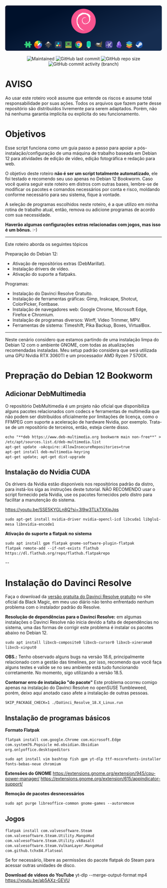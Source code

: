 <p align="center">
<img width="800px" src="https://raw.githubusercontent.com/eddiecsilva/debian-post-install/main/img/project_thumb.png" align="center" alt="white" /><br><br>
 
<!-- (site para ícones: https://shields.io/ ) -->
 
<img alt="Maintained" src="https://img.shields.io/badge/Maintained%3F-Yes-green">
<img alt="GitHub last commit" src="https://img.shields.io/github/last-commit/eddiecsilva/debian-post-install">
<img alt="GitHub repo size" src="https://img.shields.io/github/repo-size/eddiecsilva/debian-post-install">
<img alt="GitHub commit activity (branch)" src="https://img.shields.io/github/commit-activity/y/eddiecsilva/debian-post-install">

</p>

# AVISO
Ao usar este roteiro você assume que entende os riscos e assume total responsabilidade por suas ações. Todos os arquivos que fazem parte desse repositório são distribuídos livremente para serem adaptados. Porém, não há nenhuma garantia implícita ou explícita do seu funcionamento.

# Objetivos
Esse script funciona como um guia passo a passo para apoiar a pós-instalação/configuração de uma máquina de trabalho baseada em Debian 12 para atividades de edição de vídeo, edição fotográfica e redação para web.

O objetivo deste roteiro **não é ser um script totalmente automatizado**, ele foi testado e recomendo seu uso apenas no Debian 12 Bookworm. Caso você queira seguir este roteiro em distros com outras bases, lembre-se de modificar os pacotes e comandos necessários por conta e risco, moldando conforme necessário para seu sistema, fique à vontade.

A seleção de programas escolhidos neste roteiro, é a que utilizo em minha rotina de trabalho atual, então, remova ou adicione programas de acordo com sua necessidade.

**Haverão algumas configurações extras relacionadas com jogos, mas isso é um bônus.** :-)

---

Este roteiro aborda os seguintes tópicos

Preparação do Debian 12:
- Ativação de repositórios extras (DebMarillat).
- Instalação drivers de vídeo.
- Ativação do suporte a flatpaks.

Programas:
- Instalação do Davinci Resolve Gratuito.
- Instalação de ferramentas gráficas: Gimp, Inskcape, Shotcut, ColorPicker, Fontbase.
- Instalação de navegadores web: Google Chrome, Microsoft Edge, Firefox e Chromium.
- Instalação de programas diversos: Winff, Video Trimmer, MPV.
- Ferramentas de sistema: Timeshift, Pika Backup, Boxes, VirtualBox.

---
Neste cenário considero que estamos partindo de uma instalação limpa do Debian 12 com o ambiente GNOME, com todas as atualizações recomendadas instaladas.
Meu setup padrão considera que será utilizada uma GPU Nvidia RTX 3060TI e um processador AMD Ryzen 7 5700X. 

# Prepração do Debian 12 Bookworm

## Adicionar DebMultimedia
O repositório DebMultimedia é um projeto não oficial que disponibiliza alguns pacotes relacionados com codecs e ferramentas de multimedia que não podem ser distribuídos oficialmente por limitações de licença, como o FFMPEG com suporte a aceleração de hardware Nvidia, por exemplo. Trata-se de um repositório de terceiros, então, esteja ciente disso.

```
echo "**deb https://www.deb-multimedia.org bookworm main non-free**" > /etc/apt/sources.list.d/deb-multimedia.list
apt-get update -oAcquire::AllowInsecureRepositories=true
apt-get install deb-multimedia-keyring
apt-get update; apt-get dist-upgrade
```

## Instalação do Nvidia CUDA
Os drivers da Nvidia estão disponíveis nos repositórios padrão da distro, para instá-los siga as instruções deste tutorial. 
NÃO RECOMENDO usar o script fornecido pela Nvidia, use os pacotes fornecidos pelo distro para facilitar a manutenção do sistema.

https://youtu.be/SSE5KYGLn8Q?si=3l9w3TLkTXXjpJqs

```
sudo apt-get install nvidia-driver nvidia-opencl-icd libcuda1 libglu1-mesa libnvidia-encode1
```

**Ativação do suporte a flatpak no sistema**
```
sudo apt install gpm flatpak gnome-software-plugin-flatpak
flatpak remote-add --if-not-exists flathub https://dl.flathub.org/repo/flathub.flatpakrepo
```


--

# Instalação do Davinci Resolve
Faça o download da [versão gratuita do Davinci Resolve gratuito](https://www.blackmagicdesign.com/br/products/davinciresolve) no site oficial da Black Magic, em meu uso diário não tenho enfrentado nenhum problema com o instalador padrão do Resolve. 

**Resolução de dependências para o Davinci Resolve:** em algumas instalações o Davinci Resolve não inicia devido a falta de dependências no sistema, uma das formas de corrigir este problema é instalar os pacotes abaixo no Debian 12.

```
sudo apt install libxcb-composite0 libxcb-cursor0 libxcb-xinerama0 libxcb-xinput0
```

**OBS.:** Tenho observado alguns bugs na versão 18.6, principalmente relacionado com a gestão das timelines, por isso, recomendo que você faça alguns testes e valide se no seu ambiente está tudo funcionando corretamente. No momento, sigo utilizando a versão 18.5.


**Contornar erro de instalação "do pacote"**
Este problema ocorreu comigo apenas na instalação do Davinci Resolve no openSUSE Tumbleweed, porém, deixo aqui anotado caso afete a instalação de outras pessoas.

```
SKIP_PACKAGE_CHECK=1 ./DaVinci_Resolve_18.X_Linux.run
```



## Instalação de programas básicos

**Formato Flatpak**
```
flatpak install com.google.Chrome com.microsoft.Edge com.system76.Popsicle md.obsidian.Obsidian org.onlyoffice.desktopeditors
```


```
sudo apt install vim bashtop fish gpm yt-dlp ttf-mscorefonts-installer fonts-bebas-neue chromium
```

**Extensões do GNOME**
https://extensions.gnome.org/extension/945/cpu-power-manager/
https://extensions.gnome.org/extension/615/appindicator-support/

**Remoção de pacotes desnecessários**
```
sudo apt purge libreoffice-common gnome-games --autoremove
```

## Jogos
```
flatpak install com.valvesoftware.Steam com.valvesoftware.Steam.Utility.MangoHud com.valvesoftware.Steam.Utility.vkBasalt com.valvesoftware.Steam.VulkanLayer.MangoHud com.github.tchx84.Flatseal
```
Se for necessário, libere as permissões do pacote flatpak do Steam para acessar outras unidades de disco.

**Download de vídeos do YouTube**
yt-dlp --merge-output-format mp4 https://youtu.be/ab5AXz-GEVU